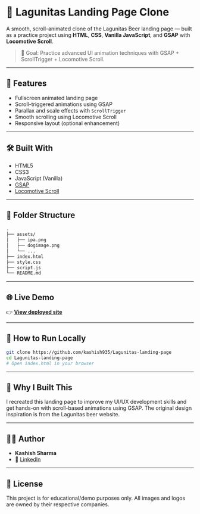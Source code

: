 
# 🍺 Lagunitas Landing Page Clone

A smooth, scroll-animated clone of the Lagunitas Beer landing page — built as a practice project using **HTML**, **CSS**, **Vanilla JavaScript**, and **GSAP** with **Locomotive Scroll**.

> 🎯 Goal: Practice advanced UI animation techniques with GSAP + ScrollTrigger + Locomotive Scroll.

---

## 🚀 Features

- Fullscreen animated landing page
- Scroll-triggered animations using GSAP
- Parallax and scale effects with `ScrollTrigger`
- Smooth scrolling using Locomotive Scroll
- Responsive layout (optional enhancement)

---

## 🛠️ Built With

- HTML5
- CSS3
- JavaScript (Vanilla)
- [GSAP](https://greensock.com/gsap/)
- [Locomotive Scroll](https://locomotivemtl.github.io/locomotive-scroll/)

---

## 📂 Folder Structure

```bash
.
├── assets/
│   ├── ipa.png
│   ├── dogimage.png
│   └── ...
├── index.html
├── style.css
├── script.js
└── README.md
```

---

## 🌐 Live Demo

👉 [**View deployed site**](https://lagunitas-landing-page.netlify.app/)

---

## 🧩 How to Run Locally

```bash
git clone https://github.com/kashish935/Lagunitas-landing-page
cd Lagunitas-landing-page
# Open index.html in your browser
```

---

## 🎯 Why I Built This

I recreated this landing page to improve my UI/UX development skills and get hands-on with scroll-based animations using GSAP. The original design inspiration is from the Lagunitas beer website.

---

## 🙋‍♀️ Author

- **Kashish Sharma**
- 🔗 [LinkedIn](https://www.linkedin.com/in/kashish-sharmaaa/)

---

## 📜 License

This project is for educational/demo purposes only. All images and logos are owned by their respective companies.
